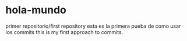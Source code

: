 # hola-mundo
primer repositorio/first repository
esta es la primera pueba de como usar los commits
this is my first approach to commits.
